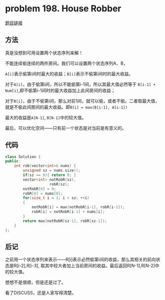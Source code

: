 # problem 198. House Robber

[题目链接](https://leetcode.com/problems/house-robber/)

## 方法

真是没想到可用设置两个状态序列来解！

不能连续偷连续的两件房间。我们可以设置两个状态序列A、B，

`A[i]`表示偷第i间时最大的收益；`B[i]`表示不偷第i间时的最大收益。

对于`A[i]`，由于偷第i间，所以不能偷第i-1间，所以其最大值必然等于 `B[i-1] + Num[i]`,即不偷第i-1间时的最大收益加上此间房间的收益；

对于`B[i]`，由于不偷第i间，那么对前1间，就可以偷，或者不偷。二者取最大值，就是不偷此间房间的最大收益。即`B[i] = max(B[i-1], A[i-1])`

最大的收益是`A[N-1]`, `B[N-1]`中的较大值。

最后，可以优化空间——只有前一个状态是对当前是有意义的。

## 代码

```C++
class Solution {
public:
    int rob(vector<int>& nums) {
        unsigned sz = nums.size();
        if(sz == 0){ return 0; }
        vector<int> notRobR(sz),
                    robR(sz);
        notRobR[0] = 0;
        robR[0] = nums[0];
        for(size_t i = 1; i < sz; ++i)
        {
            notRobR[i] = max(notRobR[i-1], robR[i-1]);
            robR[i] = notRobR[i-1] + nums[i];
        }
        return max(notRobR[sz-1], robR[sz-1]);
    }
};
```

## 后记

之前用一个状态序列来表示——R[i]表示必然偷第i间的收益，那么其相关的前向状态是R[i-2],R[i-3], 取其中较大者加上当前房间的收益。最后返回R[N-1],R[N-2]中的较大值。

想想不是很顺，但是还是过了。

看了DISCUSS，还是人家写得清楚。
